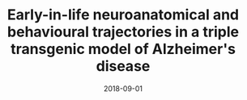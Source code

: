 ---
title: "Early-in-life neuroanatomical and behavioural trajectories in a triple transgenic model of Alzheimer&apos;s disease"
collection: publications
permalink: /publication/2018-09-01-Early-in-life-neuroanatomical-and-behavioural-trajectories-in-a-triple-transgenic-model-of-Alzheimers-disease
date: 2018-09-01
venue: 'Brain structure &amp; function'
paperurl: 'http://dx.doi.org/10.1007/s00429-018-1691-4'
citation: 'Kong, Vincent, <b>Devenyi, Gabriel A</b>, Gallino, Daniel, Ayranci, Gülebru, Germann, Jürgen, Rollins, Colleen, Chakravarty, M Mallar, &quot;Early-in-life neuroanatomical and behavioural trajectories in a triple transgenic model of Alzheimer&amp;apos;s disease.&quot; Brain structure &amp;amp; function, 2018.'
---
